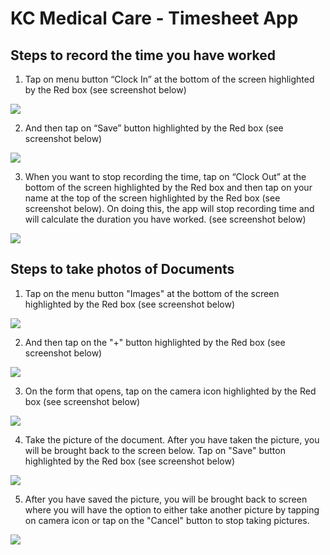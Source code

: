 # KC Medical Care - Timesheet App

## Steps to record the time you have worked

1.	Tap on menu button “Clock In” at the bottom of the screen highlighted by the Red box (see screenshot below)

![](clockin.PNG)

2.	And then tap on “Save” button highlighted by the Red box (see screenshot below)

![](clockinsave.PNG)

3.	When you want to stop recording the time, tap on “Clock Out” at the bottom of the screen highlighted by the Red box and then tap on your name at the top of the screen highlighted by the Red box (see screenshot below).  On doing this, the app will stop recording time and will calculate the duration you have worked. (see screenshot below)

![](clockout.PNG)




## Steps to take photos of Documents

1.  Tap on the menu button "Images" at the bottom of the screen highlighted by the Red box (see screenshot below)

![](ImagesButton.PNG)

2.  And then tap on the "+" button highlighted by the Red box (see screenshot below)

![](ImagesAdd.PNG)

3.  On the form that opens, tap on the camera icon highlighted by the Red box (see screenshot below)

![](Imageform.PNG)

4.  Take the picture of the document.  After you have taken the picture, you will be brought back to the screen below.  Tap on "Save" button highlighted by the Red box (see screenshot below)

![](ImageAfterCapture.png)

5.  After you have saved the picture, you will be brought back to screen where you will have the option to either take another picture by tapping on camera icon or tap on the "Cancel" button to stop taking pictures.

![](ImageformCancel.PNG)
